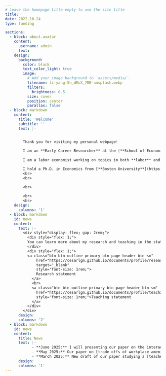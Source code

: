 ```yaml
---
# Leave the homepage title empty to use the site title
title:
date: 2022-10-24
type: landing

sections:
  - block: about.avatar
    content:
      username: admin
      text: 
    design:
      background:
        color: black
        text_color_light: true
        image:
          # Add your image background to `assets/media/`.
          filename: li-yang-5h_dMuX_7RE-unsplash.webp
          filters:
            brightness: 0.5
          size: cover
          position: center
          parallax: false
  - block: markdown
    content:
      title: 'Welcome'
      subtitle: ''
      text: |-


        Thank you for visiting my personal webpage! 
        
        I am an **Early Career Researcher** at the [**School of Economics of the University of Edinburgh**](https://www.ed.ac.uk/economics). 
        
        I am a labor economist working on topics in both **labor** and **development economics**. I am particularly interested in issues related to gender inequality, skill acquisition, and education.

        I hold a Ph.D. in Economics from [**Boston University**](https://www.bu.edu/econ/). I pronounce my name as [ˈse.saɾ].
        <br>
        <br>

        <br>
        
        <br>
        <br>
    design:
      columns: '1'
  - block: markdown
    id: news
    content:
      text: |-
        <div style="display: flex; gap: 2rem;">
          <div style="flex: 1;">
          You can learn more about my research and teaching in the statements below or by heading to my [teaching](/research/) and [teaching](/teaching/) pages.
          </div>
          <div style="flex: 1;">
          <a class="btn btn-outline-primary btn-page-header btn-sm"
              href="https://cesarlgm.github.io/documents/profile/research_statement_cesarlgm.pdf"
              target="_blank"
              style="font-size: 1rem;">
              Research statement
            </a>
            <br>
            <a class="btn btn-outline-primary btn-page-header btn-sm" 
              href="https://cesarlgm.github.io/documents/profile/teaching_statement_cesarlgm.pdf" target="_blank" 
              style="font-size: 1rem;">Teaching statement
            </a>
          </div>
        </div>
      design:
      columns: '2'
  - block: markdown
    id: news
    content:
      title: News
      text: |-
            - **June 2025:** I will presenting our paper on the interaction between [education and skills at work](/research/#skill-use) at the AASLE-SOLE-EALE Joint Conference in Toronto.
            - **May 2025:** Our paper on [trade offs of workplace amenities](/research/#amenities) was published in *AEA Papers and Proceedings*. 
            - **March 2025:** New draft of our paper studying a [teacher training intervention](/research/#smk) in Indonesian vocational high schools.
      design:
      columns: '1'
---
```

